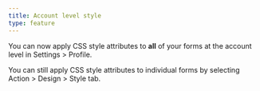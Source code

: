 ```yaml
---
title: Account level style
type: feature
---
```


You can now apply CSS style attributes to **all** of your forms at the account level in Settings &gt; Profile.

You can still apply CSS style attributes to individual forms by selecting Action &gt; Design &gt; Style tab.